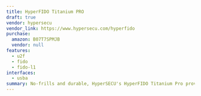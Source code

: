 ```yaml
---
title: HyperFIDO Titanium PRO
draft: true
vendor: hypersecu
vendor_link: https://www.hypersecu.com/hyperfido
purchase:
  amazon: B07T7SPMJB
  vendor: null
features:
  - u2f
  - fido
  - fido-l1
interfaces:
  - usba
summary: No-frills and durable, HyperSECU's HyperFIDO Titanium Pro provides a basic option for keychains.
---
```

